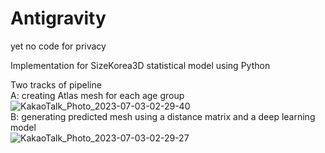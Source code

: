 # Antigravity

yet no code for privacy 

Implementation for SizeKorea3D statistical model using Python 

Two tracks of pipeline 
<br/> 
A: creating Atlas mesh for each age group
<br/>
![KakaoTalk_Photo_2023-07-03-02-29-40](https://github.com/Storkycold/Antigravity/assets/39956521/e6c8ed66-6dba-45ac-bc65-43c65b5ff872)
<br/> 
B: generating predicted mesh using a distance matrix and a deep learning model
<br/>
![KakaoTalk_Photo_2023-07-03-02-29-27](https://github.com/Storkycold/Antigravity/assets/39956521/f5a86357-2350-4e70-9347-712b109ec85d)
